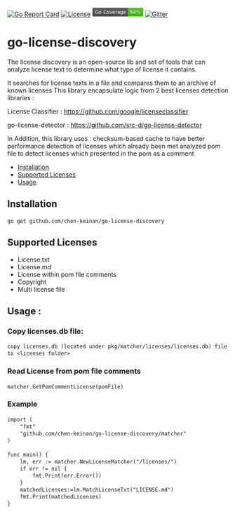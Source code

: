 [![Go Report Card](https://goreportcard.com/badge/github.com/chen-keinan/go-license-discovery)](https://goreportcard.com/report/github.com/chen-keinan/go-license-discovery)
[![License](https://img.shields.io/badge/License-Apache%202.0-blue.svg)](https://github.com/chen-keinan/go-archive-extractor/blob/master/LICENSE)
<img src="./pkg/img/coverage_badge.png" alt="test coverage badge">
[![Gitter](https://badges.gitter.im/beacon-sec/community.svg)](https://gitter.im/beacon-sec/community?utm_source=badge&utm_medium=badge&utm_campaign=pr-badge)
# go-license-discovery

The license discovery is an open-source lib and set of tools that can analyze license text to determine what type of license it contains.

It searches for license texts in a file and compares them to an archive of known licenses
This library encapsulate logic from 2 best licenses detection libraries :

License Classifier : https://github.com/google/licenseclassifier

go-license-detector : https://github.com/src-d/go-license-detector

In Addition, this library uses :
checksum-based cache to have better performance detection of licenses which already been met
analyzed pom file to detect licenses which presented in the pom as a comment


* [Installation](#installation)
* [Supported Licenses](#supported-licenses)
 * [Usage](#usage)

## Installation
```
go get github.com/chen-keinan/go-license-discovery
```

## Supported Licenses
- License.txt
- License.md
- License within pom file comments
- Copyright
- Multi license file

## Usage :
###  Copy licenses.db file: 
```
copy licenses.db (located under pkg/matcher/licenses/licenses.db) file to <licenses folder>
```
### Read License from pom file comments 
```
matcher.GetPomCommentLicense(pomFile)
```
### Example
```
import (
	"fmt"
	"github.com/chen-keinan/go-license-discovery/matcher"
)

func main() {
	lm, err := matcher.NewLicenseMatcher("/licenses/")
	if err != nil {
		fmt.Print(err.Error())
	}
	matchedLicenses:=lm.MatchLicenseTxt("LICENSE.md")
	fmt.Print(matchedLicenses)
}
```